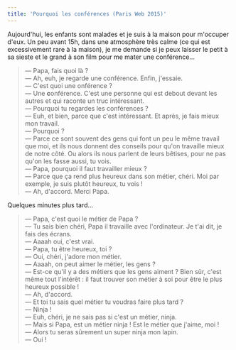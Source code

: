 ```yaml
---
title: 'Pourquoi les conférences (Paris Web 2015)'
---
```


Aujourd'hui, les enfants sont malades et je suis à la maison pour m'occuper
d'eux. Un peu avant 15h, dans une atmosphère très calme (ce qui est
excessivement rare à la maison), je me demande si je peux laisser le petit à sa
sieste et le grand à son film pour me mater une conférence…

> — Papa, fais quoi là ?  
> — Ah, euh, je regarde une conférence. Enfin, j'essaie.  
> — C'est quoi une onférence ?  
> — Une **c**onférence. C'est une personne qui est debout devant les autres et
> qui raconte un truc intéressant.  
> — Pourquoi tu regardes les conférences ?  
> — Euh, et bien, parce que c'est intéressant. Et après, je fais mieux mon
> travail.  
> — Pourquoi ?  
> — Parce ce sont souvent des gens qui font un peu le même travail que moi, et
> ils nous donnent des conseils pour qu'on travaille mieux de notre côté. Ou
> alors ils nous parlent de leurs bêtises, pour ne pas qu'on les fasse aussi, tu
> vois.  
> — Papa, pourquoi il faut travailler mieux ?  
> — Parce que ça rend plus heureux dans son métier, chéri. Moi par exemple, je
> suis plutôt heureux, tu vois !  
> — Ah, d'accord. Merci Papa.

Quelques minutes plus tard…

> — Papa, c'est quoi le métier de Papa ?  
> — Tu sais bien chéri, Papa il travaille avec l'ordinateur. Je t'ai dit, je
> fais des écrans.  
> — Aaaah oui, c'est vrai.  
> — Papa, tu être heureux, toi ?  
> — Oui, chéri, j'adore mon métier.  
> — Aaaah, on peut aimer le métier, les gens ?  
> — Est-ce qu'il y a des métiers que les gens aiment ? Bien sûr, c'est même tout
> l'intérêt : il faut trouver son métier à soi pour être le plus heureux
> possible !  
> — Ah, d'accord.  
> — Et toi tu sais quel métier tu voudras faire plus tard ?  
> — Ninja !  
> — Euh, chéri, je ne sais pas si c'est un métier, ninja.  
> — Mais si Papa, est un métier ninja ! Est le métier que j'aime, moi !  
> — Alors tu seras sûrement un super ninja mon lapin.  
> — Oui !
